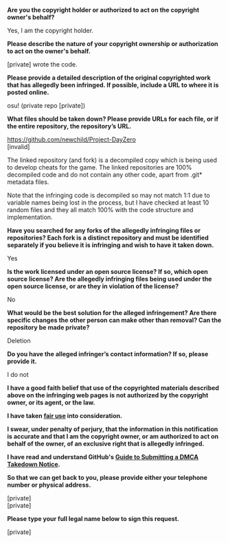 **Are you the copyright holder or authorized to act on the copyright owner's behalf?**

Yes, I am the copyright holder.

**Please describe the nature of your copyright ownership or authorization to act on the owner's behalf.**

[private] wrote the code.

**Please provide a detailed description of the original copyrighted work that has allegedly been infringed. If possible, include a URL to where it is posted online.**

osu! (private repo [private])

**What files should be taken down? Please provide URLs for each file, or if the entire repository, the repository’s URL.**

https://github.com/newchild/Project-DayZero  
[invalid]

The linked repository (and fork) is a decompiled copy which is being used to develop cheats for the game. The linked repositories are 100% decompiled code and do not contain any other code, apart from .git* metadata files.

Note that the infringing code is decompiled so may not match 1:1 due to variable names being lost in the process, but I have checked at least 10 random files and they all match 100% with the code structure and implementation.

**Have you searched for any forks of the allegedly infringing files or repositories? Each fork is a distinct repository and must be identified separately if you believe it is infringing and wish to have it taken down.**

Yes

**Is the work licensed under an open source license? If so, which open source license? Are the allegedly infringing files being used under the open source license, or are they in violation of the license?**

No

**What would be the best solution for the alleged infringement? Are there specific changes the other person can make other than removal? Can the repository be made private?**

Deletion

**Do you have the alleged infringer’s contact information? If so, please provide it.**

I do not

**I have a good faith belief that use of the copyrighted materials described above on the infringing web pages is not authorized by the copyright owner, or its agent, or the law.**

**I have taken <a href="https://www.lumendatabase.org/topics/22">fair use</a> into consideration.**

**I swear, under penalty of perjury, that the information in this notification is accurate and that I am the copyright owner, or am authorized to act on behalf of the owner, of an exclusive right that is allegedly infringed.**

**I have read and understand GitHub's <a href="https://docs.github.com/articles/guide-to-submitting-a-dmca-takedown-notice/">Guide to Submitting a DMCA Takedown Notice</a>.**

**So that we can get back to you, please provide either your telephone number or physical address.**

[private]  
[private]

**Please type your full legal name below to sign this request.**

[private]

